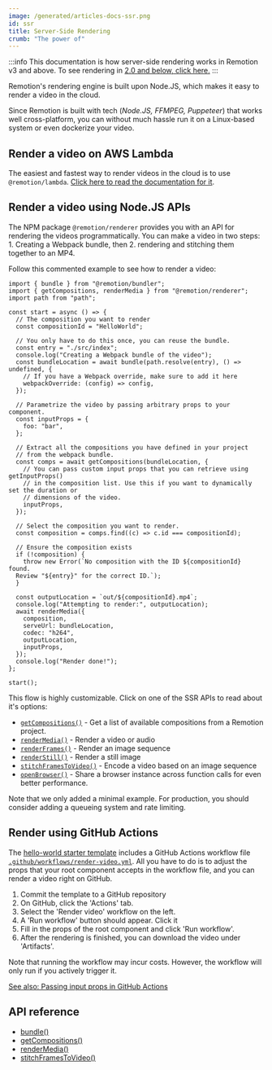 ```yaml
---
image: /generated/articles-docs-ssr.png
id: ssr
title: Server-Side Rendering
crumb: "The power of"
---
```


:::info
This documentation is how server-side rendering works in Remotion v3 and above. To see rendering in [2.0 and below, click here.](/docs/ssr-legacy)
:::

Remotion's rendering engine is built upon Node.JS, which makes it easy to render a video in the cloud.

Since Remotion is built with tech (_Node.JS, FFMPEG, Puppeteer_) that works well cross-platform, you can without much hassle run it on a Linux-based system or even dockerize your video.

## Render a video on AWS Lambda

The easiest and fastest way to render videos in the cloud is to use `@remotion/lambda`. [Click here to read the documentation for it](/docs/lambda).

## Render a video using Node.JS APIs

The NPM package `@remotion/renderer` provides you with an API for rendering the videos programmatically. You can make a video in two steps: 1. Creating a Webpack bundle, then 2. rendering and stitching them together to an MP4.

Follow this commented example to see how to render a video:

```tsx twoslash
import { bundle } from "@remotion/bundler";
import { getCompositions, renderMedia } from "@remotion/renderer";
import path from "path";

const start = async () => {
  // The composition you want to render
  const compositionId = "HelloWorld";

  // You only have to do this once, you can reuse the bundle.
  const entry = "./src/index";
  console.log("Creating a Webpack bundle of the video");
  const bundleLocation = await bundle(path.resolve(entry), () => undefined, {
    // If you have a Webpack override, make sure to add it here
    webpackOverride: (config) => config,
  });

  // Parametrize the video by passing arbitrary props to your component.
  const inputProps = {
    foo: "bar",
  };

  // Extract all the compositions you have defined in your project
  // from the webpack bundle.
  const comps = await getCompositions(bundleLocation, {
    // You can pass custom input props that you can retrieve using getInputProps()
    // in the composition list. Use this if you want to dynamically set the duration or
    // dimensions of the video.
    inputProps,
  });

  // Select the composition you want to render.
  const composition = comps.find((c) => c.id === compositionId);

  // Ensure the composition exists
  if (!composition) {
    throw new Error(`No composition with the ID ${compositionId} found.
  Review "${entry}" for the correct ID.`);
  }

  const outputLocation = `out/${compositionId}.mp4`;
  console.log("Attempting to render:", outputLocation);
  await renderMedia({
    composition,
    serveUrl: bundleLocation,
    codec: "h264",
    outputLocation,
    inputProps,
  });
  console.log("Render done!");
};

start();
```

This flow is highly customizable. Click on one of the SSR APIs to read about it's options:

- [`getCompositions()`](/docs/renderer/get-compositions) - Get a list of available compositions from a Remotion project.
- [`renderMedia()`](/docs/renderer/render-media) - Render a video or audio
- [`renderFrames()`](/docs/renderer/render-frames) - Render an image sequence
- [`renderStill()`](/docs/renderer/render-still) - Render a still image
- [`stitchFramesToVideo()`](/docs/renderer/stitch-frames-to-video) - Encode a video based on an image sequence
- [`openBrowser()`](/docs/renderer/open-browser) - Share a browser instance across function calls for even better performance.

Note that we only added a minimal example. For production, you should consider adding a queueing system and rate limiting.

## Render using GitHub Actions

The [hello-world starter template](https://github.com/remotion-dev/template-helloworld) includes a GitHub Actions workflow file [`.github/workflows/render-video.yml`](https://github.com/remotion-dev/template-helloworld/blob/main/.github/workflows/render-video.yml). All you have to do is to adjust the props that your root component accepts in the workflow file, and you can render a video right on GitHub.

1. Commit the template to a GitHub repository
2. On GitHub, click the 'Actions' tab.
3. Select the 'Render video' workflow on the left.
4. A 'Run workflow' button should appear. Click it
5. Fill in the props of the root component and click 'Run workflow'.
6. After the rendering is finished, you can download the video under 'Artifacts'.

Note that running the workflow may incur costs. However, the workflow will only run if you actively trigger it.

[See also: Passing input props in GitHub Actions](/docs/parametrized-rendering#passing-input-props-in-github-actions)

## API reference

- [bundle()](/docs/bundle)
- [getCompositions()](/docs/renderer/get-compositions)
- [renderMedia()](/docs/renderer/render-media)
- [stitchFramesToVideo()](/docs/renderer/stitch-frames-to-video)
